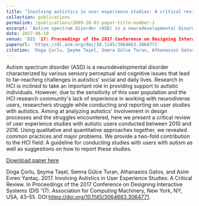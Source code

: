 ```yaml
---
title: "Involving autistics in user experience studies: A critical review"
collection: publications
permalink: /publications/2009-10-01-paper-title-number-1
excerpt: 'Autism spectrum disorder (ASD) is a neurodevelopmental disorder characterized by various sensory perceptual and cognitive issues that lead to far-reaching challenges in autistics' social and daily lives. Research in HCI is inclined to take an important role in providing support to autistic individuals. However, due to the sensitivity of this user population and the HCI research community's lack of experience in working with neurodiverse users, researchers struggle while conducting and reporting on user studies with autistics. Aiming at analyzing autistics' involvement in design processes and the struggles encountered, here we present a critical review of user experience studies with autistic users conducted between 2010 and 2016. Using qualitative and quantitative approaches together, we revealed common practices and major problems. We provide a two-fold contribution to the HCI field: A guideline for conducting studies with users with autism as well as suggestions on how to report these studies.'
date: 2017-06-10
venue: 'DIS '17: Proceedings of the 2017 Conference on Designing Interactive Systems'
paperurl: 'https://dl.acm.org/doi/10.1145/3064663.3064771'
citation: 'Doga Çorlu, Şeyma Taşel, Semra Gülce Turan, Athanasios Gatos, and Asim Evren Yantaç. 2017. Involving Autistics in User Experience Studies: A Critical Review. In Proceedings of the 2017 Conference on Designing Interactive Systems (DIS '17). Association for Computing Machinery, New York, NY, USA, 43–55. DOI:https://doi.org/10.1145/3064663.3064771'
---
```

Autism spectrum disorder (ASD) is a neurodevelopmental disorder characterized by various sensory perceptual and cognitive issues that lead to far-reaching challenges in autistics' social and daily lives. Research in HCI is inclined to take an important role in providing support to autistic individuals. However, due to the sensitivity of this user population and the HCI research community's lack of experience in working with neurodiverse users, researchers struggle while conducting and reporting on user studies with autistics. Aiming at analyzing autistics' involvement in design processes and the struggles encountered, here we present a critical review of user experience studies with autistic users conducted between 2010 and 2016. Using qualitative and quantitative approaches together, we revealed common practices and major problems. We provide a two-fold contribution to the HCI field: A guideline for conducting studies with users with autism as well as suggestions on how to report these studies.

[Download paper here](https://drive.google.com/file/d/1s4muro4YgJj6S-bQbmSdeUV8X4SIOJj4/view?usp=sharing)

Doga Çorlu, Şeyma Taşel, Semra Gülce Turan, Athanasios Gatos, and Asim Evren Yantaç. 2017. Involving Autistics in User Experience Studies: A Critical Review. In Proceedings of the 2017 Conference on Designing Interactive Systems (DIS '17). Association for Computing Machinery, New York, NY, USA, 43–55. DOI:https://doi.org/10.1145/3064663.3064771.
